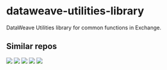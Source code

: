 # dataweave-utilities-library
DataWeave Utilities library for common functions in Exchange.

## Similar repos

[![](https://github-readme-stats.vercel.app/api/pin/?username=alexandramartinez&repo=github-actions&theme=catppuccin_latte)](https://github.com/alexandramartinez/github-actions)
[![](https://github-readme-stats.vercel.app/api/pin/?username=alexandramartinez&repo=squirrel-app&theme=catppuccin_latte)](https://github.com/alexandramartinez/squirrel-app)
[![](https://github-readme-stats.vercel.app/api/pin/?username=alexandramartinez&repo=mulesoft-mfa-cicd&theme=catppuccin_latte)](https://github.com/alexandramartinez/mulesoft-mfa-cicd)
[![](https://github-readme-stats.vercel.app/api/pin/?username=alexandramartinez&repo=api-catalog-cli-example&theme=catppuccin_latte)](https://github.com/alexandramartinez/api-catalog-cli-example)
[![](https://github-readme-stats.vercel.app/api/pin/?username=alexandramartinez&repo=mule-bat-example&theme=catppuccin_latte)](https://github.com/alexandramartinez/mule-bat-example)
